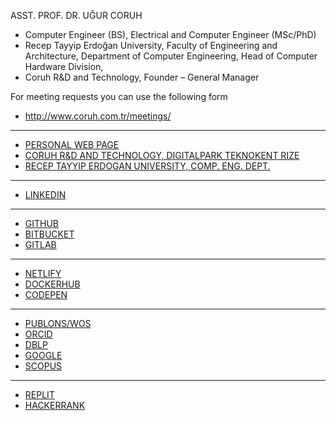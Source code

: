 

 ASST. PROF. DR. UĞUR CORUH
  - Computer Engineer (BS), Electrical and Computer Engineer (MSc/PhD)
  - Recep Tayyip Erdoğan University, Faculty of Engineering and Architecture, Department of Computer Engineering, Head of Computer Hardware Division,
  - Coruh R&D and Technology, Founder – General Manager

For meeting requests you can use the following form
- http://www.coruh.com.tr/meetings/


---


- [PERSONAL WEB PAGE](https://www.ugurcoruh.com/)
- [CORUH R&D AND TECHNOLOGY, DIGITALPARK TEKNOKENT RIZE](http://www.coruh.com.tr/)
- [RECEP TAYYIP ERDOGAN UNIVERSITY, COMP. ENG. DEPT.](https://avesis.erdogan.edu.tr/ugur.coruh)

---

- [LINKEDIN](https://www.linkedin.com/in/ugurcoruh/)

---

- [GITHUB](https://github.com/ucoruh)
- [BITBUCKET](https://bitbucket.org/ucoruh/)
- [GITLAB](https://gitlab.com/ugurcoruh)

---

- [NETLIFY](https://app.netlify.com/teams/ucoruh/overview)
- [DOCKERHUB](https://hub.docker.com/u/ucoruh)
- [CODEPEN](https://codepen.io/ugurcoruh)

---

- [PUBLONS/WOS](https://www.webofscience.com/wos/author/record/1316970)
- [ORCID](https://orcid.org/0000-0003-4193-8401)
- [DBLP](https://dblp.org/pid/230/0394.html)
- [GOOGLE](https://scholar.google.com/citations?user=KIU4ltMAAAAJ&hl=tr)
- [SCOPUS](https://www.scopus.com/authid/detail.uri?authorId=57218950743)

---

- [REPLIT](https://replit.com/@UgurCORUH)
- [HACKERRANK](https://www.hackerrank.com/ucoruh?hr_r=1)

